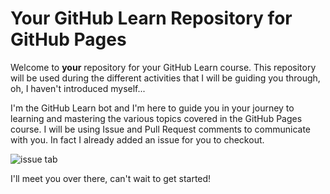 # Your GitHub Learn Repository for GitHub Pages

Welcome to **your** repository for your GitHub Learn course. This repository will be used during the different activities that I will be guiding you through, oh, I haven't introduced myself...

I'm the GitHub Learn bot and I'm here to guide you in your journey to learning and mastering the various topics covered in the GitHub Pages course. I will be using Issue and Pull Request comments to communicate with you. In fact I already added an issue for you to checkout.

![issue tab](https://lab.github.com/public/images/issue_tab.png)

I'll meet you over there, can't wait to get started!
